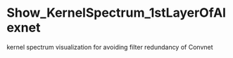 # Show_KernelSpectrum_1stLayerOfAlexnet
kernel spectrum visualization for avoiding filter redundancy of Convnet
